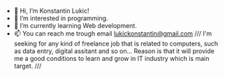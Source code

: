 - 👋 Hi, I’m Konstantin Lukic!
- 👀 I’m interested in programming.  
- 🌱 I’m currently learning Web development.
- 📫 You can reach me trough email lukickonstantin@gmail.com 
/// I'm seeking for any kind of freelance job that is related to computers, such as data entry, digital assitant and so on...
Reason is that it will provide me a good conditions to learn and grow in IT industry which is main target. ///
